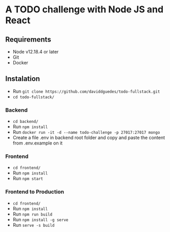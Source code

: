 # A TODO challenge with Node JS and React

## Requirements
* Node v12.18.4 or later
* Git
* Docker

## Instalation
* Run `git clone https://github.com/daviddguedes/todo-fullstack.git`
* `cd todo-fullstack/`

### Backend
* `cd backend/`
* Run `npm install`
* Run `docker run -it -d --name todo-challenge -p 27017:27017 mongo`
* Create a file .env in backend root folder and copy and paste the content from .env.example on it

### Frontend
* `cd frontend/`
* Run `npm install`
* Run `npm start`

### Frontend to Production
* `cd frontend/`
* Run `npm install`
* Run `npm run build`
* Run `npm install -g serve`
* Run `serve -s build`